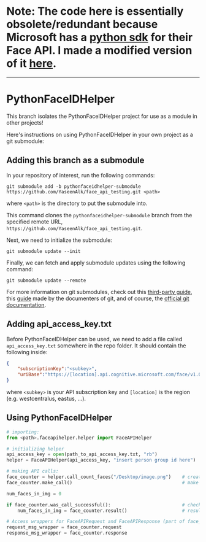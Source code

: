 
# Note: The code here is essentially obsolete/redundant because Microsoft has a [python sdk](https://github.com/Microsoft/Cognitive-Face-Python) for their Face API. I made a modified version of it [here](https://github.com/YaseenAlk/Cognitive-Face-Python/tree/ROS-implementation).
---
# PythonFaceIDHelper

This branch isolates the PythonFaceIDHelper project for use as a module in other projects! 

Here's instructions on using PythonFaceIDHelper in your own project as a git submodule:

## Adding this branch as a submodule
In your repository of interest, run the following commands:
```shell
git submodule add -b pythonfaceidhelper-submodule https://github.com/YaseenAlk/face_api_testing.git <path>
```
where `<path>` is the directory to put the submodule into.

This command clones the `pythonfaceidhelper-submodule` branch from the specified remote URL, `https://github.com/YaseenAlk/face_api_testing.git`.

Next, we need to initialize the submodule:
```shell
git submodule update --init
```

Finally, we can fetch and apply submodule updates using the following command:
```shell
git submodule update --remote
```

For more information on git submodules, check out this [third-party guide](https://www.activestate.com/blog/2014/05/getting-git-submodule-track-branch), this [guide](https://git-scm.com/book/en/v2/Git-Tools-Submodules) made by the documenters of git, and of course, the [official git documentation](https://git-scm.com/docs/git-submodule).

## Adding api_access_key.txt
Before PythonFaceIDHelper can be used, we need to add a file called `api_access_key.txt` somewhere in the repo folder. It should contain the following inside:
``` json
{
	"subscriptionKey":"<subkey>",
	"uriBase":"https://[location].api.cognitive.microsoft.com/face/v1.0/"
}
```
where `<subkey>` is your API subscription key and `[location]` is the region (e.g. westcentralus, eastus, ...).

## Using PythonFaceIDHelper
```python
# importing:
from <path>.faceapihelper.helper import FaceAPIHelper

# initializing helper
api_access_key = open(path_to_api_access_key.txt, "rb")                 # load api_access_key json
helper = FaceAPIHelper(api_access_key, "insert person group id here")   # create a FaceAPIHelper obj

# making API calls:
face_counter = helper.call_count_faces("/Desktop/image.png")    # create a FaceAPICall obj from helper
face_counter.make_call()                                        # make the API call here

num_faces_in_img = 0

if face_counter.was_call_successful():                          # check if API response was processed successfully
    num_faces_in_img = face_counter.result()                    # result() also has a default value for unsuccessful calls

# Access wrappers for FaceAPIRequest and FaceAPIResponse (part of face_msgs ROS package)
request_msg_wrapper = face_counter.request
response_msg_wrapper = face_counter.response
```
